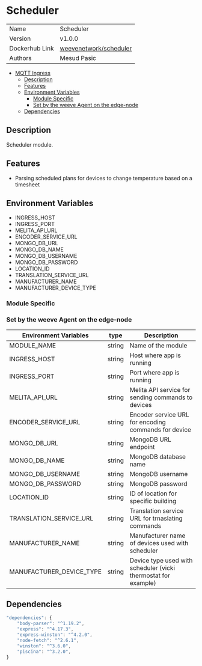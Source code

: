 # Scheduler

|                |                            |
| -------------- | -------------------------- |
| Name           | Scheduler                  |
| Version        | v1.0.0                     |
| Dockerhub Link | [weevenetwork/scheduler]() |
| Authors        | Mesud Pasic                |

- [MQTT Ingress](#scheduler)
  - [Description](#description)
  - [Features](#features)
  - [Environment Variables](#environment-variables)
    - [Module Specific](#module-specific)
    - [Set by the weeve Agent on the edge-node](#set-by-the-weeve-agent-on-the-edge-node)
  - [Dependencies](#dependencies)

## Description

Scheduler module.

## Features

- Parsing scheduled plans for devices to change temperature based on a timesheet

## Environment Variables

- INGRESS_HOST
- INGRESS_PORT
- MELITA_API_URL
- ENCODER_SERVICE_URL
- MONGO_DB_URL
- MONGO_DB_NAME
- MONGO_DB_USERNAME
- MONGO_DB_PASSWORD
- LOCATION_ID
- TRANSLATION_SERVICE_URL
- MANUFACTURER_NAME
- MANUFACTURER_DEVICE_TYPE

### Module Specific

### Set by the weeve Agent on the edge-node

| Environment Variables    | type   | Description                                                    |
| ------------------------ | ------ | -------------------------------------------------------------- |
| MODULE_NAME              | string | Name of the module                                             |
| INGRESS_HOST             | string | Host where app is running                                      |
| INGRESS_PORT             | string | Port where app is running                                      |
| MELITA_API_URL           | string | Melita API service for sending commands to devices             |
| ENCODER_SERVICE_URL      | string | Encoder service URL for encoding commands for device           |
| MONGO_DB_URL             | string | MongoDB URL endpoint                                           |
| MONGO_DB_NAME            | string | MongoDB database name                                          |
| MONGO_DB_USERNAME        | string | MongoDB username                                               |
| MONGO_DB_PASSWORD        | string | MongoDB password                                               |
| LOCATION_ID              | string | ID of location for specific building                           |
| TRANSLATION_SERVICE_URL  | string | Translation service URL for trnaslating commands               |
| MANUFACTURER_NAME        | string | Manufacturer name of devices used with scheduler               |
| MANUFACTURER_DEVICE_TYPE | string | Device type used with scheduler (vicki thermostat for example) |

## Dependencies

```js
"dependencies": {
    "body-parser": "^1.19.2",
    "express": "^4.17.3",
    "express-winston": "^4.2.0",
    "node-fetch": "^2.6.1",
    "winston": "^3.6.0",
	"piscina": "^3.2.0",
}
```
